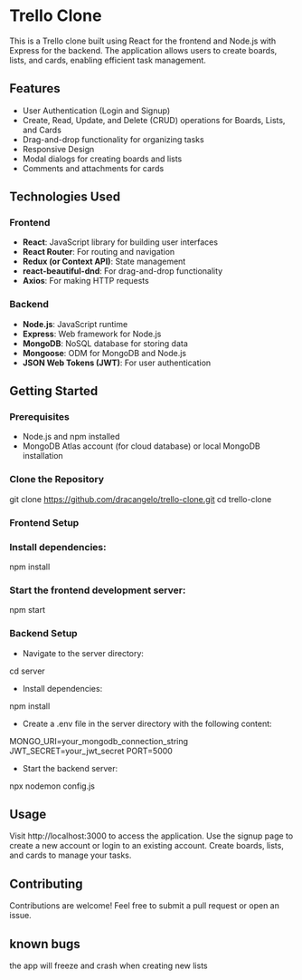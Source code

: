 # Trello Clone

This is a Trello clone built using React for the frontend and Node.js with Express for the backend. The application allows users to create boards, lists, and cards, enabling efficient task management.

## Features

- User Authentication (Login and Signup)
- Create, Read, Update, and Delete (CRUD) operations for Boards, Lists, and Cards
- Drag-and-drop functionality for organizing tasks
- Responsive Design
- Modal dialogs for creating boards and lists
- Comments and attachments for cards

## Technologies Used

### Frontend
- **React**: JavaScript library for building user interfaces
- **React Router**: For routing and navigation
- **Redux (or Context API)**: State management
- **react-beautiful-dnd**: For drag-and-drop functionality
- **Axios**: For making HTTP requests

### Backend
- **Node.js**: JavaScript runtime
- **Express**: Web framework for Node.js
- **MongoDB**: NoSQL database for storing data
- **Mongoose**: ODM for MongoDB and Node.js
- **JSON Web Tokens (JWT)**: For user authentication

## Getting Started

### Prerequisites

- Node.js and npm installed
- MongoDB Atlas account (for cloud database) or local MongoDB installation

### Clone the Repository


git clone https://github.com/dracangelo/trello-clone.git
cd trello-clone


### Frontend Setup

### Install dependencies:

npm install


### Start the frontend development server:


npm start


### Backend Setup
- Navigate to the server directory:


cd server
- Install dependencies:


npm install

- Create a .env file in the server directory with the following content:


MONGO_URI=your_mongodb_connection_string
JWT_SECRET=your_jwt_secret
PORT=5000

- Start the backend server:


npx nodemon config.js

## Usage

Visit http://localhost:3000 to access the application.
Use the signup page to create a new account or login to an existing account.
Create boards, lists, and cards to manage your tasks.

## Contributing

Contributions are welcome! Feel free to submit a pull request or open an issue.

## known bugs
the app will freeze and crash when creating new lists

